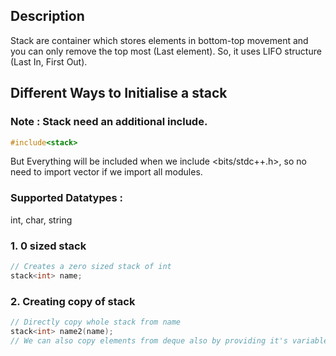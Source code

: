 ## Description 
Stack are container which stores elements in bottom-top movement and you can only remove the top most (Last element). So, it uses LIFO structure (Last In, First Out).

## Different Ways to Initialise a stack  

### Note : Stack need an additional include.
```cpp
#include<stack>
```
But Everything will be included when we include <bits/stdc++.h>, so no need to import vector if we import all modules.

### Supported Datatypes : 
int, char, string

### 1. 0 sized stack  

```cpp
// Creates a zero sized stack of int
stack<int> name;
```

### 2. Creating copy of stack

```cpp
// Directly copy whole stack from name
stack<int> name2(name);
// We can also copy elements from deque also by providing it's variable name as argument
```